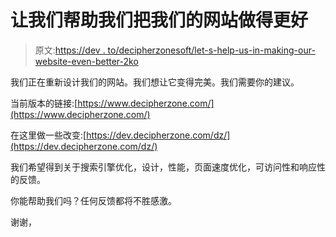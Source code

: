 # 让我们帮助我们把我们的网站做得更好

> 原文:[https://dev . to/decipherzonesoft/let-s-help-us-in-making-our-website-even-better-2ko](https://dev.to/decipherzonesoft/let-s-help-us-in-making-our-website-even-better-2ko)

我们正在重新设计我们的网站。我们想让它变得完美。我们需要你的建议。

当前版本的链接:[https://www.decipherzone.com/](https://www.decipherzone.com/)

在这里做一些改变:[https://dev.decipherzone.com/dz/](https://dev.decipherzone.com/dz/)

我们希望得到关于搜索引擎优化，设计，性能，页面速度优化，可访问性和响应性的反馈。

你能帮助我们吗？任何反馈都将不胜感激。

谢谢，